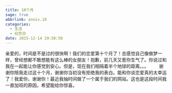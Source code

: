 ```yaml
---
title: 10个月
sage: true
abbrlink: anniv.10
categories:
  - 生活
  - 纪念日
date: 2015-12-14 19:50:50
---
```


亲爱的，时间是不是过的很快啊！我们的恋爱第十个月了！总感觉自己像做梦一样，曾经想都不敢想能有这么棒的女朋友！抱歉，前几天又惹你生气了。你说过和我在一起能让你感觉到安心。但是，现在我们相隔着半个地球的距离。。。 
　　谢谢你陪我走过这十个月，谢谢你当初没有拒绝我的表白。能和你谈恋爱真的太幸运了！我爱你，谢谢你！最近我抽时间做了一个属于我们的网站。这也是这段时间我一直加班的原因。希望能给你惊喜。

